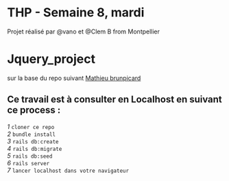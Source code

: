 # THP - Semaine 8, mardi  
Projet réalisé par @vano et @Clem B from Montpellier
# Jquery_project  
  
 sur la base du repo suivant <a href="https://github.com/mathieubrunpicard/todolist-app">Mathieu brunpicard</a>  
  
## Ce travail est à consulter en Localhost en suivant ce process :  
*1* `cloner ce repo`  
*2* `bundle install`  
*3* `rails db:create`  
*4* `rails db:migrate`  
*5* `rails db:seed`  
*6* `rails server`  
*7* `lancer localhost dans votre navigateur`  

